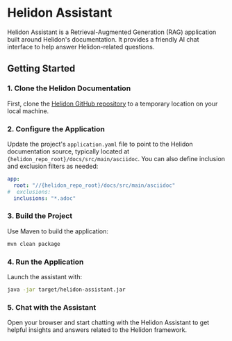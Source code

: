 # Helidon Assistant

Helidon Assistant is a Retrieval-Augmented Generation (RAG) application built around Helidon's documentation. It provides a friendly AI chat interface to help answer Helidon-related questions.

## Getting Started

### 1. Clone the Helidon Documentation

First, clone the [Helidon GitHub repository](https://github.com/helidon-io/helidon) to a temporary location on your local machine.

### 2. Configure the Application

Update the project's `application.yaml` file to point to the Helidon documentation source, typically located at `{helidon_repo_root}/docs/src/main/asciidoc`. You can also define inclusion and exclusion filters as needed:

```yaml
app:
  root: "//{helidon_repo_root}/docs/src/main/asciidoc"
#  exclusions:
  inclusions: "*.adoc"
```

### 3. Build the Project

Use Maven to build the application:

```bash
mvn clean package
```

### 4. Run the Application

Launch the assistant with:

```bash
java -jar target/helidon-assistant.jar
```

### 5. Chat with the Assistant

Open your browser and start chatting with the Helidon Assistant to get helpful insights and answers related to the Helidon framework.
